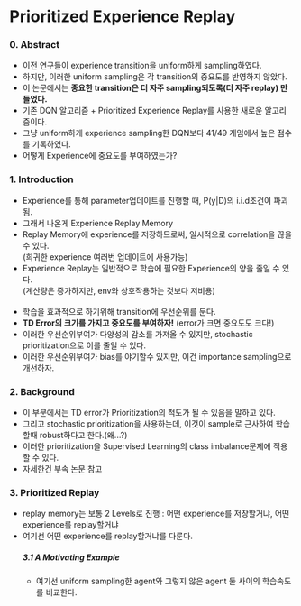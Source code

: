 # Prioritized Experience Replay

### 0. Abstract
- 이전 연구들이 experience transition을 uniform하게 sampling하였다.
- 하지만, 이러한 uniform sampling은 각 transition의 중요도를 반영하지 않았다.
- 이 논문에서는 **중요한 transition은 더 자주 sampling되도록(더 자주 replay) 만들었다.**
- 기존 DQN 알고리즘 + Prioritized Experience Replay를 사용한 새로운 알고리즘이다.
- 그냥 uniform하게 experience sampling한 DQN보다 41/49 게임에서 높은 점수를 기록하였다.
- 어떻게 Experience에 중요도를 부여하였는가?

### 1. Introduction
- Experience를 통해 parameter업데이트를 진행할 때, P(y|D)의 i.i.d조건이 파괴됨.
- 그래서 나온게 Experience Replay Memory
- Replay Memory에 experience를 저장하므로써, 일시적으로 correlation을 끊을 수 있다.\
(희귀한 experience 여러번 업데이트에 사용가능)
- Experience Replay는 일반적으로 학습에 필요한 Experience의 양을 줄일 수 있다.\
(계산량은 증가하지만, env와 상호작용하는 것보다 저비용)
<br><br>
- 학습을 효과적으로 하기위해 transition에 우선순위를 둔다.
- **TD Error의 크기를 가지고 중요도를 부여하자!** (error가 크면 중요도도 크다!)
- 이러한 우선순위부여가 다양성의 감소를 가져올 수 있지만, stochastic prioritization으로 이를 줄일 수 있다.
- 이러한 우선순위부여가 bias를 야기할수 있지만, 이건 importance sampling으로 개선하자.

### 2. Background
- 이 부분에서는 TD error가 Prioritization의 척도가 될 수 있음을 말하고 있다.
- 그리고 stochastic prioritization을 사용하는데, 이것이 sample로 근사하여 학습할때 robust하다고 한다.(왜...?)
- 이러한 prioritization을 Supervised Learning의 class imbalance문제에 적용할 수 있다.
- 자세한건 부속 논문 참고

### 3. Prioritized Replay
- replay memory는 보통 2 Levels로 진행 : 어떤 experience를 저장할거냐, 어떤 experience를 replay할거냐
- 여기선 어떤 experience를 replay할거냐를 다룬다.
  ##### 3.1 A Motivating Example
  - 여기선 uniform sampling한 agent와 그렇지 않은 agent 둘 사이의 학습속도를 비교한다.
